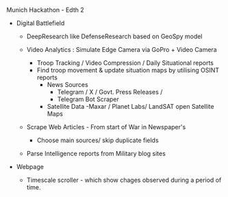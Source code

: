 Munich Hackathon - Edth 2 

- Digital Battlefield
  - DeepResearch like DefenseResearch based on GeoSpy model 
  - Video Analytics : Simulate Edge Camera via GoPro + Video Camera
    - Troop Tracking / Video Compression / Daily Situational reports
    - Find troop movement & update situation maps by utilising OSINT reports
      - News Sources
        - Telegram / X / Govt. Press Releases / 
        - Telegram Bot Scraper
      - Satellite Data
         -Maxar / Planet Labs/ LandSAT open Satellite Maps

   - Scrape Web Articles - From start of War in Newspaper's
     - Choose main sources/ skip duplicate fields
   - Parse Intelligence reports from Military blog sites

- Webpage
    - Timescale scroller - which show chages observed during a period of time.